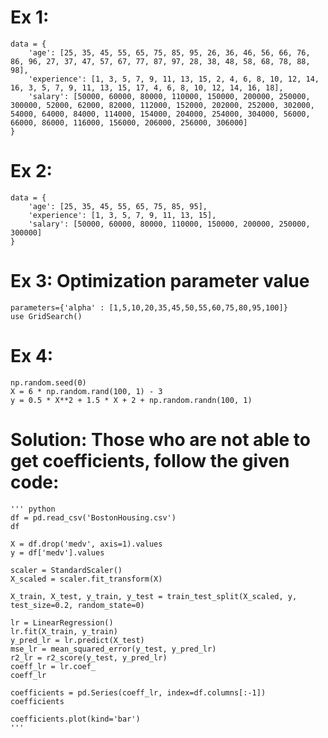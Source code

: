 # Ex 1:
    data = {
        'age': [25, 35, 45, 55, 65, 75, 85, 95, 26, 36, 46, 56, 66, 76, 86, 96, 27, 37, 47, 57, 67, 77, 87, 97, 28, 38, 48, 58, 68, 78, 88, 98],
        'experience': [1, 3, 5, 7, 9, 11, 13, 15, 2, 4, 6, 8, 10, 12, 14, 16, 3, 5, 7, 9, 11, 13, 15, 17, 4, 6, 8, 10, 12, 14, 16, 18],
        'salary': [50000, 60000, 80000, 110000, 150000, 200000, 250000, 300000, 52000, 62000, 82000, 112000, 152000, 202000, 252000, 302000, 54000, 64000, 84000, 114000, 154000, 204000, 254000, 304000, 56000, 66000, 86000, 116000, 156000, 206000, 256000, 306000]
    }


# Ex 2:
    data = {
        'age': [25, 35, 45, 55, 65, 75, 85, 95],
        'experience': [1, 3, 5, 7, 9, 11, 13, 15],
        'salary': [50000, 60000, 80000, 110000, 150000, 200000, 250000, 300000]
    }

# Ex 3: Optimization parameter value
    parameters={'alpha' : [1,5,10,20,35,45,50,55,60,75,80,95,100]}
    use GridSearch()
    
# Ex 4:

    np.random.seed(0)
    X = 6 * np.random.rand(100, 1) - 3
    y = 0.5 * X**2 + 1.5 * X + 2 + np.random.randn(100, 1)


# Solution: Those who are not able to get coefficients, follow the given code:

    ''' python
    df = pd.read_csv('BostonHousing.csv')
    df
    
    X = df.drop('medv', axis=1).values
    y = df['medv'].values
    
    scaler = StandardScaler()
    X_scaled = scaler.fit_transform(X)
    
    X_train, X_test, y_train, y_test = train_test_split(X_scaled, y, test_size=0.2, random_state=0)
    
    lr = LinearRegression()
    lr.fit(X_train, y_train)
    y_pred_lr = lr.predict(X_test)
    mse_lr = mean_squared_error(y_test, y_pred_lr)
    r2_lr = r2_score(y_test, y_pred_lr)
    coeff_lr = lr.coef_
    coeff_lr
    
    coefficients = pd.Series(coeff_lr, index=df.columns[:-1])
    coefficients
    
    coefficients.plot(kind='bar')
    '''
